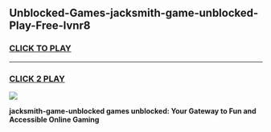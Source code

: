 
## Unblocked-Games-jacksmith-game-unblocked-Play-Free-lvnr8
<h3>
<a href="https://premium76.site?title=jacksmith-game-unblocked&ref=20A">CLICK TO PLAY</a></h3>
<hr>

<h3>
<a href="https://premium76.site?title=jacksmith-game-unblocked&ref=20A">CLICK 2 PLAY</a>
  
</h3>

<a href="https://premium76.site?title=jacksmith-game-unblocked&ref=20A"><img src="https://clearcache.store/games.png"></a>


**jacksmith-game-unblocked games unblocked: Your Gateway to Fun and Accessible Online Gaming**
